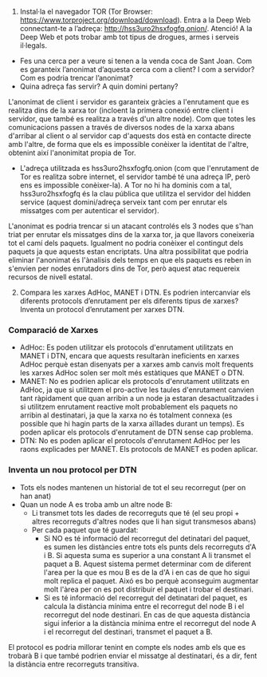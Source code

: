 1. Instal·la el navegador TOR (Tor Browser: https://www.torproject.org/download/download). Entra a la Deep Web connectant-te a l’adreça: http://hss3uro2hsxfogfq.onion/. Atenció! A la Deep Web et pots trobar amb tot tipus de drogues, armes i serveis il·legals.
- Fes una cerca per a veure si tenen a la venda coca de Sant Joan. Com es garanteix l’anonimat d’aquesta cerca com a client? I com a servidor? Com es podria trencar l’anonimat?
- Quina adreça fas servir? A quin domini pertany?

L'anonimat de client i servidor es garanteix gràcies a l'enrutament que es realitza dins de la xarxa tor (incloent la primera conexió entre client i servidor, que també es realitza a través d'un altre node). Com que totes les comunicacions passen a través de diversos nodes de la xarxa abans d'arribar al client o al servidor cap d'aquests dos està en contacte directe amb l'altre, de forma que els es impossible conèixer la identitat de l'altre, obtenint així l'anonimitat propia de Tor.

- L'adreça utilitzada es hss3uro2hsxfogfq.onion (com que l'enrutament de Tor es realitza sobre internet, el servidor també té una adreça IP, però ens es impossible conèixer-la). A Tor no hi ha dominis com a tal, hss3uro2hsxfogfq és la clau pública que utilitza el servidor del hidden service (aquest domini/adreça serveix tant com per enrutar els missatges com per autenticar el servidor). 

L'anonimat es podria trencar si un atacant controlés els 3 nodes que s'han triat per enrutar els missatges dins de la xarxa tor, ja que llavors coneixeria tot el camí dels paquets. Igualment no podria conèixer el contingut dels paquets ja que aquests estan encriptats.
Una altra possibilitat que podria eliminar l'anonimat és l'ànalisis dels temps en que els paquets es reben in s'envien per nodes enrutadors dins de Tor, però aquest atac requereix recursos de nivell estatal.

2. Compara les xarxes AdHoc, MANET i DTN. Es podrien intercanviar els diferents protocols d’enrutament per els diferents tipus de xarxes? Inventa un protocol d’enrutament per xarxes DTN.

### Comparació de Xarxes
- AdHoc: Es poden utilitzar els protocols d'enrutament utilitzats en MANET i DTN, encara que aquests resultaràn ineficients en xarxes AdHoc perquè estan disenyats per a xarxes amb canvis molt frequents les xarxes AdHoc solen ser molt més estàtiques que MANET o DTN.
- MANET: No es podrien aplicar els protocols d'enrutament utilitzats en AdHoc, ja que si utilitzem el pro-active les taules d'enrutament canvien tant ràpidament que quan arribin a un node ja estaran desactualitzades i si utilitzem enrutament reactive molt probablement els paquets no arribin al destinatari, ja que la xarxa no és totalment connexa (es possible que hi hagin parts de la xarxa aïllades durant un temps). Es poden aplicar els protocols d'enrutament de DTN sense cap problema.
- DTN: No es poden aplicar el protocols d'enrutament AdHoc per les raons explicades per MANET. Els protocols de MANET es poden aplicar.

### Inventa un nou protocol per DTN
- Tots els nodes mantenen un historial de tot el seu recorregut (per on han anat)
- Quan un node A es troba amb un altre node B:
	- Li transmet tots les dades de recorreguts que té (el seu propi + altres recorreguts d'altres nodes que li han sigut transmesos abans)
	- Per cada paquet que té guardat:
		- Si NO es té informació del recorregut del detinatari del paquet, es sumen les distàncies entre tots els punts dels recorreguts d'A i B. Si aquesta suma es superior a una constant A li transmet el paquet a B. Aquest sistema permet determinar com de diferent l'area per la que es mou B es de la d'A i en cas de que ho sigui molt replica el paquet. Aixó es bo perquè aconseguim augmentar molt l'àrea per on es pot distribuir el paquet i trobar el destinari.
		- Si es té informació del recorregut del detinatari del paquet, es calcula la distància mínima entre el recorregut del node B i el recorregut del node destinari. En cas de que aquesta distància sigui inferior a la distància mínima entre el recorregut del node A i el recorregut del destinari, transmet el paquet a B.

El protocol es podria millorar tenint en compte els nodes amb els que es trobarà B i que també podrien enviar el missatge al destinatari, és a dir, fent la distància entre recorreguts transitiva.
